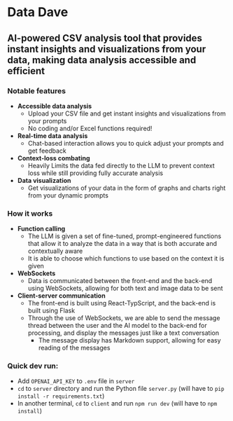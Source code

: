 # Data Dave

## AI-powered CSV analysis tool that provides instant insights and visualizations from your data, making data analysis accessible and efficient

### Notable features

- **Accessible data analysis**
  - Upload your CSV file and get instant insights and visualizations from your prompts
  - No coding and/or Excel functions required!
- **Real-time data analysis**
  - Chat-based interaction allows you to quick adjust your prompts and get feedback
- **Context-loss combating**
  - Heavily Limits the data fed directly to the LLM to prevent context loss while still providing fully accurate analysis
- **Data visualization**
  - Get visualizations of your data in the form of graphs and charts right from your dynamic prompts

### How it works

- **Function calling**
  - The LLM is given a set of fine-tuned, prompt-engineered functions that allow it to analyze the data in a way that is both accurate and contextually aware
  - It is able to choose which functions to use based on the context it is given
- **WebSockets**
  - Data is communicated between the front-end and the back-end using WebSockets, allowing for both text and image data to be sent
- **Client-server communication**
  - The front-end is built using React-TypScript, and the back-end is built using Flask
  - Through the use of WebSockets, we are able to send the message thread between the user and the AI model to the back-end for processing, and display the messages just like a text conversation
    - The message display has Markdown support, allowing for easy reading of the messages
   
### Quick dev run: 
- Add `OPENAI_API_KEY` to `.env` file in `server`
- `cd` to `server` directory and run the Python file `server.py` (will have to `pip install -r requirements.txt`)
- In another terminal, `cd` to `client` and run `npm run dev` (will have to `npm install`)
